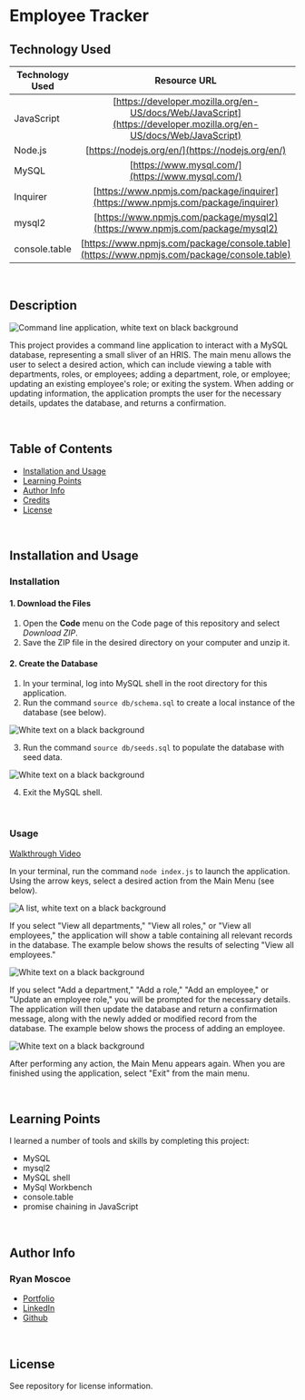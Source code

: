 # Employee Tracker

## Technology Used 

| Technology Used         | Resource URL           | 
| ------------- |:-------------:| 
| JavaScript    | [https://developer.mozilla.org/en-US/docs/Web/JavaScript](https://developer.mozilla.org/en-US/docs/Web/JavaScript) | 
| Node.js     | [https://nodejs.org/en/](https://nodejs.org/en/)      |   
| MySQL | [https://www.mysql.com/](https://www.mysql.com/)     |    
| Inquirer | [https://www.npmjs.com/package/inquirer](https://www.npmjs.com/package/inquirer) |
| mysql2 | [https://www.npmjs.com/package/mysql2](https://www.npmjs.com/package/mysql2) |
| console.table | [https://www.npmjs.com/package/console.table](https://www.npmjs.com/package/console.table) |

<br/>

## Description 

![Command line application, white text on black background](./assets/images/EmployeeTracker.gif)

This project provides a command line application to interact with a MySQL database, representing a small sliver of an HRIS. The main menu allows the user to select a desired action, which can include viewing a table with departments, roles, or employees; adding a department, role, or employee; updating an existing employee's role; or exiting the system. When adding or updating information, the application prompts the user for the necessary details, updates the database, and returns a confirmation. 

<br/>

## Table of Contents

* [Installation and Usage](#installation-and-usage)
* [Learning Points](#learning-points)
* [Author Info](#author-info)
* [Credits](#credits)
* [License](#license)

<br/>

## Installation and Usage 

### Installation

#### 1. Download the Files

1. Open the **Code** menu on the Code page of this repository and select *Download ZIP*. 
2. Save the ZIP file in the desired directory on your computer and unzip it.

#### 2. Create the Database

1. In your terminal, log into MySQL shell in the root directory for this application. 
2. Run the command ```source db/schema.sql``` to create a local instance of the database (see below).

![White text on a black background](./assets/images/createDB.jpg)

3. Run the command ```source db/seeds.sql``` to populate the database with seed data.

![White text on a black background](./assets/images/seeDB.jpg)

4. Exit the MySQL shell. 

<br/>

### Usage
[Walkthrough Video](https://drive.google.com/file/d/1Gm278AQvauy9FiAlEyKEf22vmOyIWjy3/view?usp=sharing)

In your terminal, run the command ```node index.js``` to launch the application. Using the arrow keys, select a desired action from the Main Menu (see below).

![A list, white text on a black background](./assets/images/MainMenu.jpg)

If you select "View all departments," "View all roles," or "View all employees," the application will show a table containing all relevant records in the database. The example below shows the results of selecting "View all employees."

![White text on a black background](./assets/images/ViewEmployees.jpg)

If you select "Add a department," "Add a role," "Add an employee," or "Update an employee role," you will be prompted for the necessary details. The application will then update the database and return a confirmation message, along with the newly added or modified record from the database. The example below shows the process of adding an employee.

![White text on a black background](./assets/images/AddEmployee.jpg)

After performing any action, the Main Menu appears again. When you are finished using the application, select "Exit" from the main menu.

<br/>

## Learning Points 

I learned a number of tools and skills by completing this project:
* MySQL
* mysql2
* MySQL shell
* MySql Workbench
* console.table
* promise chaining in JavaScript

<br/>

## Author Info

### Ryan Moscoe 

* [Portfolio](https://rmoscoe.github.io/portfolio/)
* [LinkedIn](https://www.linkedin.com/in/ryan-moscoe-8652973/)
* [Github](https://github.com/rmoscoe)

<br/>

## License

See repository for license information.